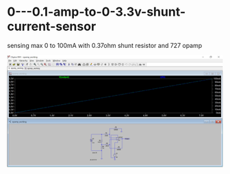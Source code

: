 # 0---0.1-amp-to-0-3.3v-shunt-current-sensor
sensing max 0 to 100mA with 0.37ohm shunt resistor and 727 opamp


![alt text](https://github.com/GokayDindar/0---0.1-amp-to-0-3.3v-shunt-current-sensor/blob/main/Capture.PNG)
